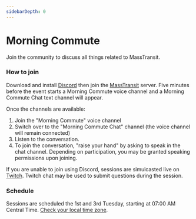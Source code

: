 ```yaml
---
sidebarDepth: 0
---
```


# Morning Commute

Join the community to discuss all things related to MassTransit.

### How to join

Download and install [Discord](https://discord.com/) then join the [MassTransit](https://discord.com/invite/rNpQgYn) server. Five minutes before the event starts a Morning Commute voice channel and a Morning Commute Chat text channel will appear.

Once the channels are available:

1. Join the "Morning Commute" voice channel
2. Switch over to the "Morning Commute Chat" channel (the voice channel will remain connected)
3. Listen to the conversation.
4. To join the conversation, "raise your hand" by asking to speak in the chat channel. Depending on participation, you may be granted speaking permissions upon joining.

If you are unable to join using Discord, sessions are simulcasted live on [Twitch](https://twitch.tv/phatboyg). Twitch chat may be used to submit questions during the session.

### Schedule

Sessions are scheduled the 1st and 3rd Tuesday, starting at 07:00 AM Central Time. [Check your local time zone](https://time.is/compare/0700_in_CDT).